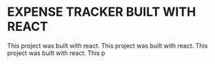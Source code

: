 # EXPENSE TRACKER BUILT WITH REACT

This project was built with react.
This project was built with react.
This project was built with react.
This p


